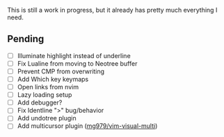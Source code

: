 This is still a work in progress,  but it already has pretty much everything I need.

## Pending

- [ ] Illuminate highlight instead of underline
- [ ] Fix Lualine from moving to Neotree buffer
- [ ] Prevent CMP from overwriting
- [ ] Add Which key keymaps
- [ ] Open links from nvim
- [ ] Lazy loading setup
- [ ] Add debugger?
- [ ] Fix Identline ">" bug/behavior
- [ ] Add undotree plugin
- [ ] Add multicursor plugin ([mg979/vim-visual-multi](https://github.com/mg979/vim-visual-multi))
